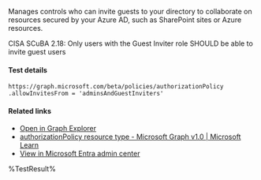 Manages controls who can invite guests to your directory to collaborate on resources secured by your Azure AD, such as SharePoint sites or Azure resources.

CISA SCuBA 2.18: Only users with the Guest Inviter role SHOULD be able to invite guest users

#### Test details
```
https://graph.microsoft.com/beta/policies/authorizationPolicy
.allowInvitesFrom = 'adminsAndGuestInviters'
```

#### Related links

- [Open in Graph Explorer](https://developer.microsoft.com/en-us/graph/graph-explorer?request=policies/authorizationPolicy&method=GET&version=beta&GraphUrl=https://graph.microsoft.com)
- [authorizationPolicy resource type - Microsoft Graph v1.0 | Microsoft Learn](https://learn.microsoft.com/en-us/graph/api/resources/authorizationpolicy)
- [View in Microsoft Entra admin center](https://portal.azure.com/#view/Microsoft_AAD_IAM/CompanyRelationshipsMenuBlade/~/Settings)

<!--- Results --->
%TestResult%

